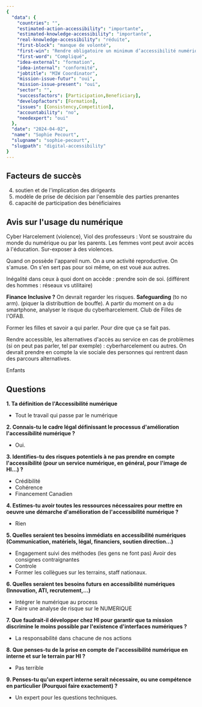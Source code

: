 ```yaml
---
{
  "data": {
    "countries": "",
    "estimated-action-accessibility": "importante",
    "estimated-knowledge-accessibility": "importante",
    "real-knowledge-accessibility": "réduite",
    "first-block": "manque de volonté",
    "first-win": "Rendre obligatoire un minimum d’accessibilité numérique",
    "first-word": "Compliqué",
    "idea-external": "formation",
    "idea-internal": "conformité",
    "jobtitle": "MIW Coordinator",
    "mission-issue-futur": "oui",
    "mission-issue-present": "oui",
    "sector": "",
    "successfactors": [Participation,Beneficiary],
    "developfactors": [Formation],
    "issues": [Consistency,Competition],
    "accountability": "no",
    "needexpert": "oui"
  },
  "date": "2024-04-02",
  "name": "Sophie Pecourt",
  "slugname": "sophie-pecourt",
  "slugpath": "digital-accessibility"
}
---
```


## Facteurs de succès

 4. soutien et de l'implication des dirigeants
 6. modèle de prise de décision par l'ensemble des parties prenantes
 9. capacité de participation des bénéficiaires


## Avis sur l'usage du numérique

Cyber Harcelement (violence), Viol des professeurs :
Vont se soustraire du monde du numérique ou par les parents. 
Les femmes vont peut avoir accès à l'éducation. Sur-exposer à des violences.

Quand on possède l'appareil num. On a une activité reproductive. On s'amuse.
On s'en sert pas pour soi même, on est voué aux autres.

Inégalité dans ceux à quoi dont on accède : prendre soin de soi.
(différent des hommes : réseaux vs utilitaire)
 
**Finance Inclusive ?**
On devrait regarder les risques. **Safeguarding** (to no arm). (piquer la distributtion de bouffe).
A partir du moment on a du smartphone, analyser le risque du cyberharcelement.
Club de Filles de l'OFAB.

Former les filles et savoir a qui parler. Pour dire que ça se fait pas.
 
Rendre accessible, les alternatives d'accès au service en cas de problèmes (si on peut pas parler, tel par exemple) : cyberharcelement ou autres.
On devrait prendre en compte la vie sociale des personnes qui rentrent dasn des parcours alternatives. 

Enfants

## Questions

**1. Ta définition de l'Accessibilité numérique**

 - Tout le travail qui passe par le numérique

**2. Connais-tu le cadre légal définissant le processus d'amélioration l'accessibilité numérique ?**

 - Oui. 

**3. Identifies-tu des risques potentiels à ne pas prendre en compte l'accessibilité (pour un service numérique, en général, pour l'image de HI...) ?**

 - Crédibilité
 - Cohérence
 - Financement Canadien

**4. Estimes-tu avoir toutes les ressources nécessaires pour mettre en oeuvre une démarche d'amélioration de l'accessibilité numérique ?**
  
  - Rien

**5. Quelles seraient tes besoins immédiats en accessibilité numériques (Communication, matériels, légal, financiers, soutien direction...)**

 - Engagement suivi des méthodes (les gens ne font pas)
   Avoir des consignes contraignantes
 - Controle
 - Former les collègues sur les terrains, staff nationaux.

**6. Quelles seraient tes besoins futurs en accessibilité numériques (Innovation, ATI, recrutement,...)**

 - Intégrer le numérique au process 
 - Faire une analyse de risque sur le NUMERIQUE

**7. Que faudrait-il développer chez HI pour garantir que ta mission discrimine le moins possible par l'existence d'interfaces numériques ?**

 - La responsabilité dans chacune de nos actions

**8. Que penses-tu de la prise en compte de l'accessibilité numérique en interne et sur le terrain par HI ?**

 - Pas terrible

**9. Penses-tu qu'un expert interne serait nécessaire, ou une compétence en particulier (Pourquoi faire exactement) ?**

 - Un expert pour les questions techniques. 
